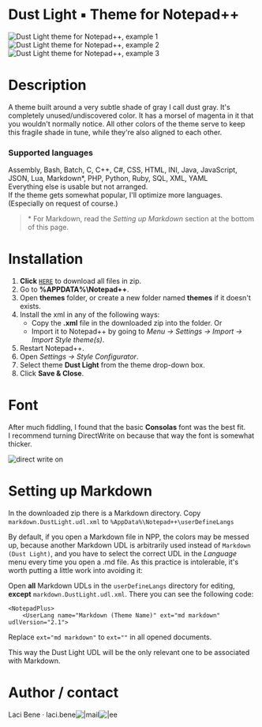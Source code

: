 # Dust Light ▪ Theme for Notepad++

![Dust Light theme for Notepad++, example 1](https://i.ibb.co/98dxyLJ/Dust-Light-example-1.png)
![Dust Light theme for Notepad++, example 2](https://i.ibb.co/MZdB70Z/Dust-Light-example-2.png)
![Dust Light theme for Notepad++, example 3](https://i.ibb.co/j6k2H9s/Dust-Light-example-3.png)

# Description

A theme built around a very subtle shade of gray I call dust gray. It's completely unused/undiscovered color. It has a morsel of magenta in it that you wouldn't normally notice. All other colors of the theme serve to keep this fragile shade in tune, while they're also aligned to each other.

### Supported languages

Assembly, Bash, Batch, C, C++, C#, CSS, HTML, INI, Java, JavaScript, JSON, Lua, Markdown\*, PHP, Python, Ruby, SQL, XML, YAML  
Everything else is usable but not arranged.  
If the theme gets somewhat popular, I'll optimize more languages. (Especially on request of course.)

> \* For Markdown, read the *Setting up Markdown* section at the bottom of this page.

# Installation

1. **Click** [`HERE`](https://github.com/benelaci/NPP-Dust-Light-Theme/archive/refs/heads/main.zip) to download all files in zip.
2. Go to **%APPDATA%\Notepad++**.
3. Open **themes** folder, or create a new folder named **themes** if it doesn't exists.
4. Install the xml in any of the following ways:
   - Copy the **.xml** file in the downloaded zip into the folder. Or
   - Import it to Notepad++ by going to *Menu -> Settings -> Import -> Import Style theme(s)*.
5. Restart Notepad++.
6. Open *Settings -> Style Configurator*.
7. Select theme **Dust Light** from the theme drop-down box.
8. Click **Save & Close**.

# Font

After much fiddling, I found that the basic **Consolas** font was the best fit.  
I recommend turning DirectWrite on because that way the font is somewhat thicker.

![direct write on](https://i.ibb.co/hgvbD7n/direct-Write.png)

# Setting up Markdown

In the downloaded zip there is a Markdown directory. Copy `markdown.DustLight.udl.xml` to `%AppData%\Notepad++\userDefineLangs`

By default, if you open a Markdown file in NPP, the colors may be messed up, because another Markdown UDL is arbitrarily used instead of `Markdown (Dust Light)`, and you have to select the correct UDL in the *Language* menu every time you open a .md file. As this practice is intolerable, it's worth putting a little work into avoiding it:

Open **all** Markdown UDLs in the `userDefineLangs` directory for editing, **except** `markdown.DustLight.udl.xml`. There you can see the following code:

```
<NotepadPlus>
    <UserLang name="Markdown (Theme Name)" ext="md markdown" udlVersion="2.1">
```

Replace `ext="md markdown"` to `ext=""` in all opened documents.

This way the Dust Light UDL will be the only relevant one to be associated with Markdown.

# Author / contact

Laci Bene · laci.bene![|](https://i.ibb.co/7WLcqb3/ch1.gif)mail![|](https://i.ibb.co/R45zkLX/ch2.gif)ee
